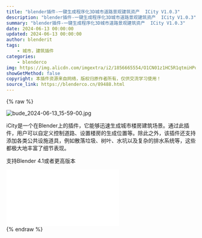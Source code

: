 ```yaml
---
title: "blender插件-一键生成程序化3D城市道路景观建筑资产  ICity V1.0.3"
description: "blender插件-一键生成程序化3D城市道路景观建筑资产  ICity V1.0.3"
summary: "blender插件-一键生成程序化3D城市道路景观建筑资产  ICity V1.0.3"
date: 2024-06-13 00:00:00
updated: 2024-06-13 00:00:00
author: blenderit
tags: 
    - 城市，建筑插件
categories:
    - blenderco
img: https://img.alicdn.com/imgextra/i2/1856665554/O1CN01z1HC5R1qtmiHPq1Cc_!!1856665554.jpg
showGetMethod: false
copyright: 本插件资源来自网络，版权归原作者所有，仅供交流学习使用！
source_link: https://blenderco.cn/89488.html
---
```


{% raw %}
<p><img src="https://img.alicdn.com/imgextra/i2/1856665554/O1CN01z1HC5R1qtmiHPq1Cc_!!1856665554.jpg" alt="bude_2024-06-13_15-59-00.jpg"></p><p>iCity是一个在Blender上的插件，它能够迅速生成城市楼房建筑场景。通过此插件，用户可以自定义控制道路、设置楼房的生成位置等。除此之外，该插件还支持添加各类公共设施道具，例如散落垃圾、树叶、水坑以及复杂的排水系统等，这些都极大地丰富了细节表现。</p><p>支持Blender 4.1或者更高版本</p><div id="external-video-eb7fbfd3ba" class="external-video"><iframe frameborder="0" src="//player.bilibili.com/player.html?isOutside=true&amp;aid=1454960033&amp;bvid=BV1Ri421U77P&amp;cid=1554751337&amp;p=1" allowfullscreen="true"></iframe></div>
<div style="display: none">blenderco</div>
{% endraw %}